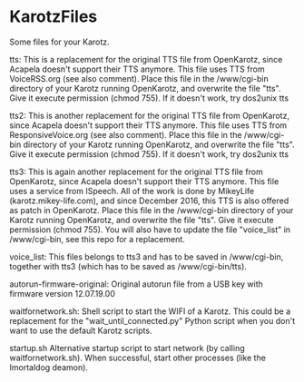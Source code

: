 # KarotzFiles
Some files for your Karotz.

tts:
This is a replacement for the original TTS file from OpenKarotz, since Acapela doesn't support their TTS anymore. This file uses TTS from VoiceRSS.org (see also comment). Place this file in the /www/cgi-bin directory of your Karotz running OpenKarotz, and overwrite the file "tts". Give it execute permission (chmod 755). If it doesn't work, try dos2unix tts

tts2:
This is another replacement for the original TTS file from OpenKarotz, since Acapela doesn't support their TTS anymore. This file uses TTS from ResponsiveVoice.org (see also comment). Place this file in the /www/cgi-bin directory of your Karotz running OpenKarotz, and overwrite the file "tts". Give it execute permission (chmod 755). If it doesn't work, try dos2unix tts

tts3:
This is again another replacement for the original TTS file from OpenKarotz, since Acapela doesn't support their TTS anymore. This file uses a service from ISpeech. All of the work is done by MikeyLife (karotz.mikey-life.com), and since December 2016, this TTS is also offered as patch in OpenKarotz. Place this file in the /www/cgi-bin directory of your Karotz running OpenKarotz, and overwrite the file "tts". Give it execute permission (chmod 755). You will also have to update the file "voice_list" in /www/cgi-bin, see this repo for a replacement.

voice_list:
This files belongs to tts3 and has to be saved in /www/cgi-bin, together with tts3 (which has to be saved as /www/cgi-bin/tts).

autorun-firmware-original:
Original autorun file from a USB key with firmware version 12.07.19.00

waitfornetwork.sh:
Shell script to start the WIFI of a Karotz. This could be a replacement for the "wait_until_connected.py" Python script when you don't want to use the default Karotz scripts.

startup.sh
Alternative startup script to start network (by calling waitfornetwork.sh). When successful, start other processes (like the Imortaldog deamon).
